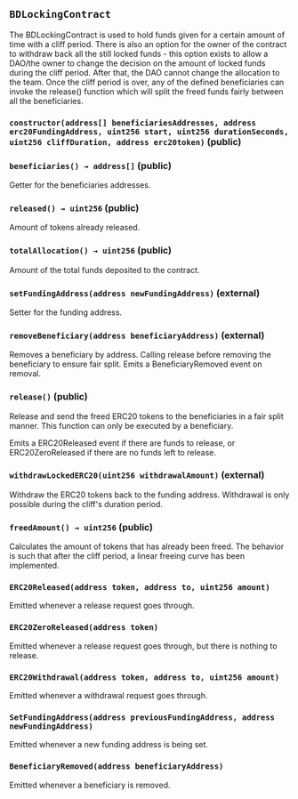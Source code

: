 ## `BDLockingContract`



The BDLockingContract is used to hold funds given for a certain amount of time with a cliff period. There is also an option for the owner of the contract to withdraw back all the still locked funds - this option exists to allow a DAO/the owner to change the decision on the amount of locked funds during the cliff period. After that, the DAO cannot change the allocation to the team. Once the cliff period is over, any of the defined beneficiaries can invoke the release() function which will split the freed funds fairly between all the beneficiaries.


### `constructor(address[] beneficiariesAddresses, address erc20FundingAddress, uint256 start, uint256 durationSeconds, uint256 cliffDuration, address erc20token)` (public)





### `beneficiaries() → address[]` (public)



Getter for the beneficiaries addresses.

### `released() → uint256` (public)



Amount of tokens already released.

### `totalAllocation() → uint256` (public)



Amount of the total funds deposited to the contract.

### `setFundingAddress(address newFundingAddress)` (external)



Setter for the funding address.

### `removeBeneficiary(address beneficiaryAddress)` (external)



Removes a beneficiary by address.
Calling release before removing the beneficiary to ensure fair split.
Emits a BeneficiaryRemoved event on removal.

### `release()` (public)



Release and send the freed ERC20 tokens to the beneficiaries in a fair split manner. This function can only be executed by a beneficiary.

Emits a ERC20Released event if there are funds to release, or ERC20ZeroReleased if there are no funds left to release.

### `withdrawLockedERC20(uint256 withdrawalAmount)` (external)



Withdraw the ERC20 tokens back to the funding address. Withdrawal is only possible during the cliff's duration period.


### `freedAmount() → uint256` (public)



Calculates the amount of tokens that has already been freed.
The behavior is such that after the cliff period, a linear freeing curve has been implemented.


### `ERC20Released(address token, address to, uint256 amount)`



Emitted whenever a release request goes through.

### `ERC20ZeroReleased(address token)`



Emitted whenever a release request goes through, but there is nothing to release.

### `ERC20Withdrawal(address token, address to, uint256 amount)`



Emitted whenever a withdrawal request goes through.

### `SetFundingAddress(address previousFundingAddress, address newFundingAddress)`



Emitted whenever a new funding address is being set.

### `BeneficiaryRemoved(address beneficiaryAddress)`



Emitted whenever a beneficiary is removed.




